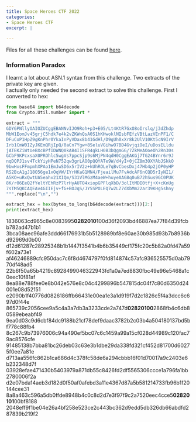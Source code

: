 ```yaml
---
title: Space Heroes CTF 2022
categories:
- Space Heroes CTF
excerpt: |
  
---
```


Files for all these challenges can be found [here](https://github.com/Connor-McCartney/CTF-files/tree/main/Space-Heroes-2022).
	
### Information Paradox

I learnt a lot about ASN.1 syntax from this challenge. Two extracts of the private key are given. <br>
I actually only needed the second extract to solve this challenge. First I converted to hex:

```python
from base64 import b64decode
from Crypto.Util.number import *

extract = """
GDYGPNllyOAIOZUCggEBANNvIJO9Roh+p3+E05/Lt4KtR7GxO8oIrslq/j3dZhdp
MbW1EomJv45grjC5hdk7e4k2vZKWnQsA0S1hKHwoklNIsbFEfzVBtLazVEnPF1/C
DFuCoP1HpZ9gKnPhr0YkaInPyVDax8b41GdHl/D9gUh0xXr8k2UlV10Kt5cN9IrV
Irb1CmW0IZyJKEmQRjIpQ/0aCn7Ygw+8SeluVGihwO7BD4GvjqiOeI/uDosELldu
jATEKZiWtUeBXcBPfIDWNQ0kAB4I1SFR4gkLH0B3bQgmGG/7ZkMeAOoeOh2Rn30s
GCbF9KPcxsaX0PROhlc5wgVs7ppcSjp9s6MjPN4qdH0CggEAKGj7TG24BYnr6r9J
nqDQPJ1sv4TckYiyHPeN752qw3grLAO0pQQYATe9W/d4yI+0jCZ8m3OXYAbJSkkO
9bwHxsFFmpmhXPAo1EmJwSD6x5rIV2z+kUhROLe7qBvCbesDxj47Hb4p2jOP0yHP
RS2BcA1gJ18O56ge1xOqVW/IYrHKaG1MN4/FjeailMu7FvAdcAF6nCQD5rIyNI1/
A5KO+uRxQwtUA5eahx21XIQm/S31VlMGzM4aeW+huyeAAG8q0uB72hSus9GC0PUK
8K/r06EeQ2fYeltYEhRzP7lrHyAUTO4xiopGPFlqXbD/3olItMDI0tfj+X+cKnUg
7sTM5QKCAQEAv4GIIEjv+fG+BOJqS/JY5SPOLEQ7w2LZ7dXbMm22ar39KHg5shny
""".replace("\n","")

extract_hex = hex(bytes_to_long(b64decode(extract)))[2:]
print(extract_hex)
```


1836063cd965c8e0083995**02820101**00d36f2093bd46887ea77f84d39fcbb782ad47b1b1
3bca08aec96afe3ddd66176931b5b5128989bf8e60ae30b985d93b7b8936bd92969d0b00
d12d61287c28925348b1b1447f3541b4b6b35449cf175fc20c5b82a0fd47a59f602a73e1
af46246889cfc950dac7c6f8d4674797f0fd814874c57afc936525575d0ab7970df48ad5
22b6f50a65b4219c8928499046322943fd1a0a7ed8830fbc49e96e5468a1c0eec10f81af
8ea88e788fee0e8b042e576e8c04c4299896b547815dc04f7c80d6350d24001e08d52151
e2090b1f40776d0826186ffb66431e00ea1e3a1d919f7d2c1826c5f4a3dcc6c697d0f44e
865739c2056cee9a5c4a3a7db3a3233cde2a747d**02820100**2868fb4c6db80589ebeabf49
9ea0d03c9d6cbf84dc9188b21cf78def9daac3782b2c03b4a504180137bd5bf778c88fb4
8c267c9b73976006c94a490ef5bc07c6c1459a99a15cf028d44989c120fac79ac8576cfe
91485138b7bba81bc26deb03c63e3b1dbe29da338fd321cf452d81700d60275f0ee7a81e
d713aa556fc862b1ca686d4c378fc58de6a294cbbb16f01d70017a9c2403e6b232348d7f
03928efae471430b5403979a871db55c8426fd2df5565306ccce1a796fa1bb2780006f2a
d2e07bda14aeb3d182d0f50af0afebd3a11e4367d87a5b581214733fb96b1f20144cee31
8a8a463c596a5db0ffde8948b4c0c8d2d7e3f97f9c2a7520eec4cce5**02820101**00bf8188
2048eff9f1be04e26a4bf258e523ce2c443bc362d9edd5db326db66abdfd287839b219f2

